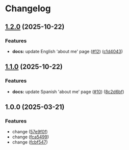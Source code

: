 # Changelog

## [1.2.0](https://github.com/karlosarr/karlosarr.github.io/compare/v1.1.0...v1.2.0) (2025-10-22)


### Features

* **docs:** update English 'about me' page ([#12](https://github.com/karlosarr/karlosarr.github.io/issues/12)) ([c1d4043](https://github.com/karlosarr/karlosarr.github.io/commit/c1d404308ff648cd69f08682ed15028ff3f2e0c9))

## [1.1.0](https://github.com/karlosarr/karlosarr.github.io/compare/v1.0.0...v1.1.0) (2025-10-22)


### Features

* **docs:** update Spanish 'about me' page ([#10](https://github.com/karlosarr/karlosarr.github.io/issues/10)) ([8c2d6bf](https://github.com/karlosarr/karlosarr.github.io/commit/8c2d6bfd8e934695215179920bb12adaa946a00a))

## 1.0.0 (2025-03-21)


### Features

* change ([57e9f0f](https://github.com/karlosarr/karlosarr.github.io/commit/57e9f0f146d9a44a6e1b6c3bf47609ee395f13e4))
* change ([fca5499](https://github.com/karlosarr/karlosarr.github.io/commit/fca5499447cd9d77a2691c4ccebccc855374a0c0))
* change ([fcbf547](https://github.com/karlosarr/karlosarr.github.io/commit/fcbf547355d31c735ee1a3ccbb999c8165f96316))
